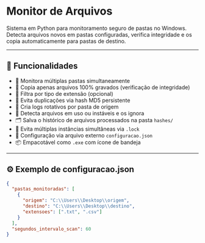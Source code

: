 # Monitor de Arquivos

Sistema em Python para monitoramento seguro de pastas no Windows.  
Detecta arquivos novos em pastas configuradas, verifica integridade e os copia automaticamente para pastas de destino.

---

## 🧭 Funcionalidades

- 📂 Monitora múltiplas pastas simultaneamente
- 🔐 Copia apenas arquivos 100% gravados (verificação de integridade)
- 📁 Filtra por tipo de extensão (opcional)
- 🔁 Evita duplicações via hash MD5 persistente
- 📝 Cria logs rotativos por pasta de origem
- 🧠 Detecta arquivos em uso ou instáveis e os ignora
- 🗂️ Salva o histórico de arquivos processados na pasta `hashes/`
- 🛑 Evita múltiplas instâncias simultâneas via `.lock`
- 🔧 Configuração via arquivo externo `configuracao.json`
- 📦 Empacotável como `.exe` com ícone de bandeja

---

## ⚙️ Exemplo de configuracao.json

```json
{
  "pastas_monitoradas": [
    {
      "origem": "C:\\Users\\Desktop\\origem",
      "destino": "C:\\Users\\Desktop\\destino",
      "extensoes": [".txt", ".csv"]
    }
  ],
  "segundos_intervalo_scan": 60
}